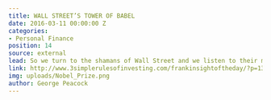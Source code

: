 ```yaml
---
title: WALL STREET’S TOWER OF BABEL
date: 2016-03-11 00:00:00 Z
categories:
- Personal Finance
position: 14
source: external
lead: So we turn to the shamans of Wall Street and we listen to their magical incantations.
link: http://www.3simplerulesofinvesting.com/frankinsightoftheday/?p=1323
img: uploads/Nobel_Prize.png
author: George Peacock
---
```


